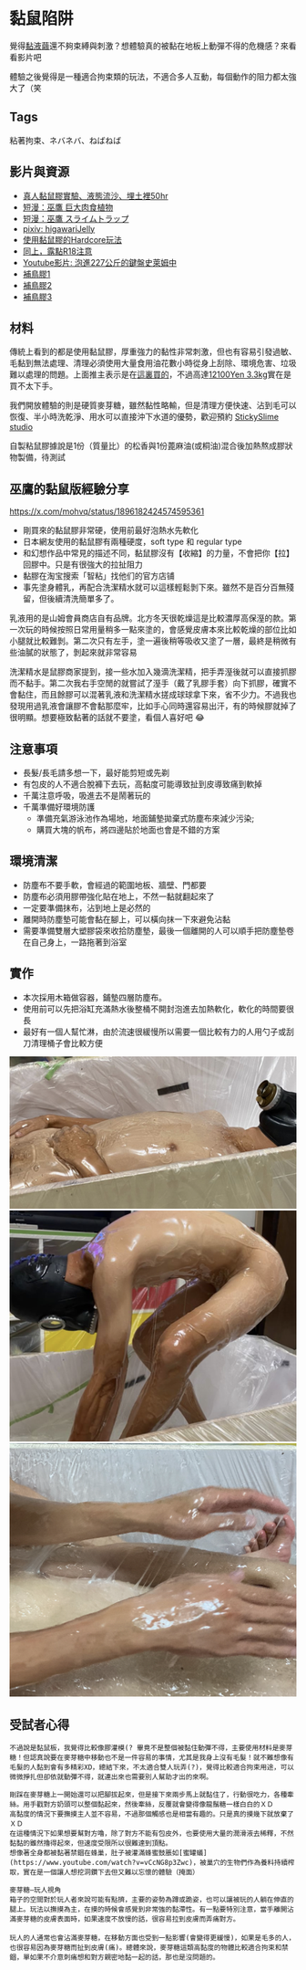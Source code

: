 黏鼠陷阱
=====
覺得[黏液繭](slime_cocoon.md)還不夠束縛與刺激？想體驗真的被黏在地板上動彈不得的危機感？來看看影片吧

體驗之後覺得是一種適合拘束類的玩法，不適合多人互動，每個動作的阻力都太強大了（笑

## Tags

粘著拘束、ネバネバ、ねばねば

## 影片與資源

- [真人黏鼠膠實驗、液態流沙、埋土裡50hr](https://www.facebook.com/watch/?extid=CL-UNK-UNK-UNK-AN_GK0T-GK1C&v=940449879896044)
- [短漫：巫鷹 巨大肉食植物](https://www.pixiv.net/artworks/75498979)
- [短漫：巫鷹 スライムトラップ](https://www.pixiv.net/artworks/58654342)
- [pixiv: higawariJelly](https://www.pixiv.net/users/691778)
- [使用黏鼠膠的Hardcore玩法](https://twitter.com/B6uKyyp3bVTB1Dr/status/1217088671624527872)
- [同上，露點R18注意](https://twitter.com/B6uKyyp3bVTB1Dr/status/1219177925762670594)
- [Youtube影片: 泡進227公斤的鍵盤史萊姆中](https://www.youtube.com/watch?v=f_KAUcRBlWs)
- [補鳥膠1](https://twitter.com/ksUBCTujjCYjZXA/status/1458983880208228352)
- [補鳥膠2](https://twitter.com/ksUBCTujjCYjZXA/status/1458984216159723520?s=20)
- [補鳥膠3](https://twitter.com/ksUBCTujjCYjZXA/status/1459084509362950147)

## 材料
傳統上看到的都是使用黏鼠膠，厚重強力的黏性非常刺激，但也有容易引發過敏、毛黏到無法處理、清理必須使用大量食用油花數小時從身上刮除、環境危害、垃圾難以處理的問題。上面推主表示是在[這裏買的](http://www.sumisu-t.com/items/01_nezumi.html)，不過高達[12100Yen 3.3kg](https://www.amazon.co.jp/チューチューピッタンコ-レギュラータイプ-3-3kg-ネズミ粘着剤-業務用とりもち/dp/B07YXSW16V/ref=sr_1_20?__mk_ja_JP=カタカナ&dchild=1&keywords=ねずみとりもちピッタンコ&qid=1595051477&sr=8-20)實在是買不太下手。

我們開放體驗的則是硬質麥芽糖，雖然黏性略輸，但是清理方便快速、沾到毛可以恢復、半小時洗乾淨、用水可以直接沖下水道的優勢，歡迎預約 [StickySlime studio](https://shop.stickysli.me/pages/rent)

自製粘鼠膠據說是1份（質量比）的松香與1份蓖麻油(或桐油)混合後加熱熬成膠狀物製備，待測試

## 巫鷹的黏鼠版經驗分享
https://x.com/mohvq/status/1896182424574595361

- 剛買來的黏鼠膠非常硬，使用前最好泡熱水先軟化
- 日本網友使用的黏鼠膠有兩種硬度，soft type 和 regular type
- 和幻想作品中常見的描述不同，黏鼠膠沒有【收縮】的力量，不會把你【拉】回膠中。只是有很強大的拉扯阻力
- 黏膠在淘宝搜索「智粘」找他们的官方店铺
- 事先塗身體乳，再配合洗潔精水就可以這樣輕鬆剝下來。雖然不是百分百無殘留，但後續清洗簡單多了。

乳液用的是山姆會員商店自有品牌。北方冬天很乾燥這是比較濃厚高保溼的款。第一次玩的時候按照日常用量稍多一點來塗的，會感覺皮膚本來比較乾燥的部位比如小腿就比較難剝。第二次只有左手，塗一遍後稍等吸收又塗了一層，最終是稍微有些油膩的狀態了，剝起來就非常容易

洗潔精水是鼠膠商家提到，接一些水加入幾滴洗潔精，把手弄溼後就可以直接抓膠而不黏手。第二次我右手空閒的就嘗試了溼手（戴了乳膠手套）向下抓膠，確實不會黏住，而且餘膠可以混著乳液和洗潔精水搓成球球拿下來，省不少力。不過我也發現用過乳液會讓膠不會黏那麼牢，比如手心同時還容易出汗，有的時候膠就掉了很明顯。想要極致黏著的話就不要塗，看個人喜好吧 😂

## 注意事項
- 長髮/長毛請多想一下，最好能剪短或先剃
- 有包皮的人不適合脫褲下去玩，高黏度可能導致扯到皮導致痛到軟掉
- 千萬注意呼吸，吸進去不是鬧著玩的
- 千萬準備好環境防護
  - 準備充氣游泳池作為場地，地面鋪墊拋棄式防塵布來減少污染;
  - 購買大塊的帆布，將四邊貼於地面也會是不錯的方案

## 環境清潔
- 防塵布不要手軟，會經過的範圍地板、牆壁、門都要
- 防塵布必須用膠帶強化貼在地上，不然一黏就翻起來了
- 一定要準備抹布，沾到地上是必然的
- 離開時防塵墊可能會黏在腳上，可以橫向抹一下來避免沾黏
- 需要準備雙層大塑膠袋來收拾防塵墊，最後一個離開的人可以順手把防塵墊卷在自己身上，一路拖著到浴室

## 實作
- 本次採用木箱做容器，鋪墊四層防塵布。
- 使用前可以先把浴缸充滿熱水後整桶不開封泡進去加熱軟化，軟化的時間要很長
- 最好有一個人幫忙淋，由於流速很緩慢所以需要一個比較有力的人用勺子或刮刀清理桶子會比較方便

![](imgs/sticky_trap01.png)
![](imgs/sticky_trap02.png)
![](imgs/sticky_trap03.png)

## 受試者心得
```
不過說是黏鼠板，我覺得比較像膠灌模(? 畢竟不是整個被黏住動彈不得，主要使用材料是麥芽糖！但認真說要在麥芽糖中移動也不是一件容易的事情，尤其是我身上沒有毛髮！就不難想像有毛髮的人黏到會有多精彩XD，總結下來，不太適合雙人玩弄(?)，覺得比較適合拘束用途，可以微微掙扎但卻依就動彈不得，就連出來也需要別人幫助才出的來啊。
```

```
剛踩在麥芽糖上一開始還可以把腳拔起來，但是接下來兩步馬上就黏住了，行動很吃力，各種牽絲。用手戳對方奶頭可以整個黏起來，然後牽絲，反覆就會變得像龍鬚糖一樣白白的ＸＤ
高黏度的情況下要撫摸主人並不容易，不過那個觸感也是相當有趣的。只是真的摸幾下就放棄了ＸＤ
在這種情況下如果想要幫對方嚕，除了對方不能有包皮外，也要使用大量的潤滑液去稀釋，不然黏黏的雖然擼得起來，但速度受限所以很難達到頂點。
想像著全身都被黏著禁錮在蜂巢，肚子被灌滿蜂蜜鼓脹如[蜜罐蟻](https://www.youtube.com/watch?v=vCcNG8p3Zwc)，被巢穴的生物們作為養料持續榨取，實在是一個讓人想挖洞鑽下去但又難以忘懷的體驗（掩面）
```

```
麥芽糖—玩人視角
箱子的空間對於玩人者來說可能有點擠，主要的姿勢為蹲或跪姿，也可以讓被玩的人躺在伸直的腿上。玩法以撫摸為主，在摸的時候會感覺到非常強的黏滯性。有一點要特別注意，當手離開沾滿麥芽糖的皮膚表面時，如果速度不放慢的話，很容易拉到皮膚而弄痛對方。

玩人的人通常也會沾滿麥芽糖，在移動方面也受到一點影響(會變得更緩慢)，如果是毛多的人，也很容易因為麥芽糖而扯到皮膚(痛)。總體來說，麥芽糖這類高黏度的物體比較適合拘束和禁錮，單如果不介意刺痛想和對方親密地黏一起的話，那也是沒問題的。
```